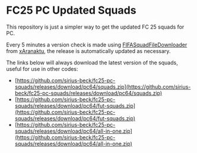 # FC25 PC Updated Squads

This repository is just a simpler way to get the updated FC 25 squads for PC.

Every 5 minutes a version check is made using [FIFASquadFileDownloader](https://github.com/xAranaktu/FIFASquadFileDownloader) from [xAranaktu](https://github.com/xAranaktu), the release is automatically updated as necessary.

The links below will always download the latest version of the squads, useful for use in other codes:

- [https://github.com/sirius-beck/fc25-pc-squads/releases/download/pc64/squads.zip](https://github.com/sirius-beck/fc25-pc-squads/releases/download/pc64/squads.zip)
- [https://github.com/sirius-beck/fc25-pc-squads/releases/download/pc64/fut-squads.zip](https://github.com/sirius-beck/fc25-pc-squads/releases/download/pc64/fut-squads.zip)
- [https://github.com/sirius-beck/fc25-pc-squads/releases/download/pc64/all-in-one.zip](https://github.com/sirius-beck/fc25-pc-squads/releases/download/pc64/all-in-one.zip)

